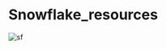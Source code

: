 # Snowflake_resources

![sf](https://github.com/hbuddana/Snowflake_resources/assets/65592890/f59ef896-e522-499a-b01c-2fe1fb42bfd1)
